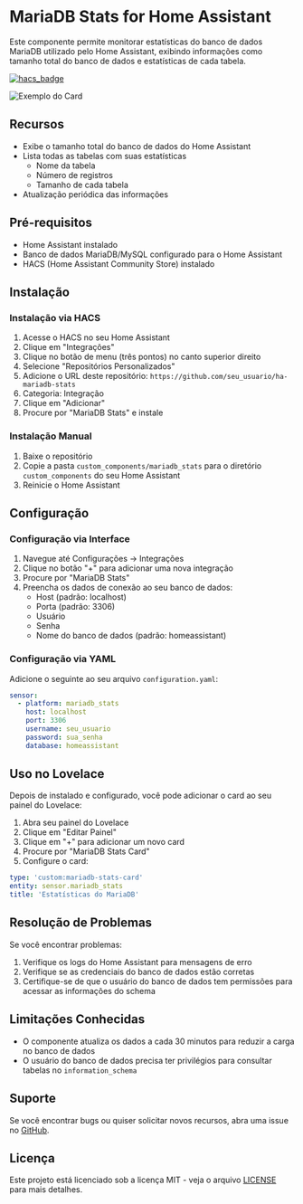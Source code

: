 # MariaDB Stats for Home Assistant

Este componente permite monitorar estatísticas do banco de dados MariaDB utilizado pelo Home Assistant, exibindo informações como tamanho total do banco de dados e estatísticas de cada tabela.

[![hacs_badge](https://img.shields.io/badge/HACS-Custom-orange.svg)](https://github.com/custom-components/hacs)

![Exemplo do Card](./images/card_example.png)

## Recursos

- Exibe o tamanho total do banco de dados do Home Assistant
- Lista todas as tabelas com suas estatísticas
  - Nome da tabela
  - Número de registros
  - Tamanho de cada tabela
- Atualização periódica das informações

## Pré-requisitos

- Home Assistant instalado
- Banco de dados MariaDB/MySQL configurado para o Home Assistant
- HACS (Home Assistant Community Store) instalado

## Instalação

### Instalação via HACS

1. Acesse o HACS no seu Home Assistant
2. Clique em "Integrações"
3. Clique no botão de menu (três pontos) no canto superior direito
4. Selecione "Repositórios Personalizados"
5. Adicione o URL deste repositório: `https://github.com/seu_usuario/ha-mariadb-stats`
6. Categoria: Integração
7. Clique em "Adicionar"
8. Procure por "MariaDB Stats" e instale

### Instalação Manual

1. Baixe o repositório
2. Copie a pasta `custom_components/mariadb_stats` para o diretório `custom_components` do seu Home Assistant
3. Reinicie o Home Assistant

## Configuração

### Configuração via Interface

1. Navegue até Configurações -> Integrações
2. Clique no botão "+" para adicionar uma nova integração
3. Procure por "MariaDB Stats"
4. Preencha os dados de conexão ao seu banco de dados:
   - Host (padrão: localhost)
   - Porta (padrão: 3306)
   - Usuário
   - Senha
   - Nome do banco de dados (padrão: homeassistant)

### Configuração via YAML

Adicione o seguinte ao seu arquivo `configuration.yaml`:

```yaml
sensor:
  - platform: mariadb_stats
    host: localhost
    port: 3306
    username: seu_usuario
    password: sua_senha
    database: homeassistant
```

## Uso no Lovelace

Depois de instalado e configurado, você pode adicionar o card ao seu painel do Lovelace:

1. Abra seu painel do Lovelace
2. Clique em "Editar Painel"
3. Clique em "+" para adicionar um novo card
4. Procure por "MariaDB Stats Card"
5. Configure o card:

```yaml
type: 'custom:mariadb-stats-card'
entity: sensor.mariadb_stats
title: 'Estatísticas do MariaDB'
```

## Resolução de Problemas

Se você encontrar problemas:

1. Verifique os logs do Home Assistant para mensagens de erro
2. Verifique se as credenciais do banco de dados estão corretas
3. Certifique-se de que o usuário do banco de dados tem permissões para acessar as informações do schema

## Limitações Conhecidas

- O componente atualiza os dados a cada 30 minutos para reduzir a carga no banco de dados
- O usuário do banco de dados precisa ter privilégios para consultar tabelas no `information_schema`

## Suporte

Se você encontrar bugs ou quiser solicitar novos recursos, abra uma issue no [GitHub](https://github.com/seu_usuario/ha-mariadb-stats/issues).

## Licença

Este projeto está licenciado sob a licença MIT - veja o arquivo [LICENSE](LICENSE) para mais detalhes.
